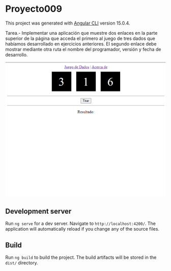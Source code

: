 # Proyecto009

This project was generated with [Angular CLI](https://github.com/angular/angular-cli) version 15.0.4.

Tarea.-
Implementar una aplicación que muestre dos enlaces en la parte superior de la página que acceda el primero al juego de tres dados que habíamos desarrollado en ejercicios anteriores. El segundo enlace debe mostrar mediante otra ruta el nombre del programador, versión y fecha de desarrollo.

![Preview](https://raw.githubusercontent.com/raulquintero13/proyecto009/main/docs/preview.png)


## Development server

Run `ng serve` for a dev server. Navigate to `http://localhost:4200/`. The application will automatically reload if you change any of the source files.

## Build

Run `ng build` to build the project. The build artifacts will be stored in the `dist/` directory.
